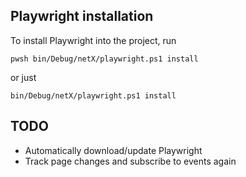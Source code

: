 ## Playwright installation

To install Playwright into the project, run 
```console
pwsh bin/Debug/netX/playwright.ps1 install
```
or just
```console
bin/Debug/netX/playwright.ps1 install
```

## TODO

- Automatically download/update Playwright
- Track page changes and subscribe to events again
